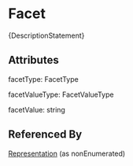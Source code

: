
# Facet





{DescriptionStatement}

## Attributes

facetType: FacetType

facetValueType: FacetValueType

facetValue: string





## Referenced By

[Representation](Representation.md) (as nonEnumerated)


    